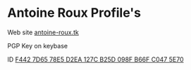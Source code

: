 # Antoine Roux Profile's

Web site [antoine-roux.tk](https://antoine-roux.tk)

PGP Key on keybase

ID [F442 7D65 78E5 D2EA 127C B25D 098F B66F C047 5E70](https://keybase.io/antoine_roux/pgp_keys.asc)

